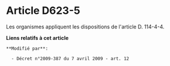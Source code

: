 # Article D623-5

Les organismes appliquent les dispositions de l'article D. 114-4-4.

**Liens relatifs à cet article**

	**Modifié par**:

	  - Décret n°2009-387 du 7 avril 2009 - art. 12
